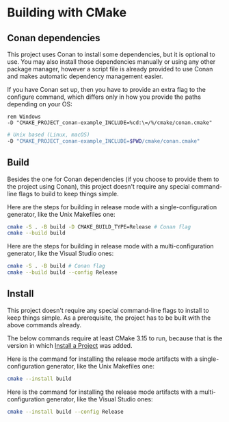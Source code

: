 # Building with CMake

## Conan dependencies

This project uses Conan to install some dependencies, but it is optional to
use. You may also install those dependencies manually or using any other
package manager, however a script file is already provided to use Conan and
makes automatic dependency management easier.

If you have Conan set up, then you have to provide an extra flag to the
configure command, which differs only in how you provide the paths depending on
your OS:

```batch
rem Windows
-D "CMAKE_PROJECT_conan-example_INCLUDE=%cd:\=/%/cmake/conan.cmake"
```

```sh
# Unix based (Linux, macOS)
-D "CMAKE_PROJECT_conan-example_INCLUDE=$PWD/cmake/conan.cmake"
```

## Build

Besides the one for Conan dependencies (if you choose to provide them to the
project using Conan), this project doesn't require any special command-line
flags to build to keep things simple.

Here are the steps for building in release mode with a single-configuration
generator, like the Unix Makefiles one:

```sh
cmake -S . -B build -D CMAKE_BUILD_TYPE=Release # Conan flag
cmake --build build
```

Here are the steps for building in release mode with a multi-configuration
generator, like the Visual Studio ones:

```sh
cmake -S . -B build # Conan flag
cmake --build build --config Release
```

## Install

This project doesn't require any special command-line flags to install to keep
things simple. As a prerequisite, the project has to be built with the above
commands already.

The below commands require at least CMake 3.15 to run, because that is the
version in which [Install a Project][1] was added.

Here is the command for installing the release mode artifacts with a
single-configuration generator, like the Unix Makefiles one:

```sh
cmake --install build
```

Here is the command for installing the release mode artifacts with a
multi-configuration generator, like the Visual Studio ones:

```sh
cmake --install build --config Release
```

[1]: https://cmake.org/cmake/help/latest/manual/cmake.1.html#install-a-project
